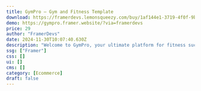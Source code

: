 ```yaml
---
title: GymPro — Gym and Fitness Template
download: https://framerdevs.lemonsqueezy.com/buy/1af144e1-3719-4f0f-9b05-ad6f3170a5d5
demo: https://gympro.framer.website/?via=framerdevs
price: 29
author: "FramerDevs"
date: 2024-11-30T10:07:40.630Z
description: "Welcome to GymPro, your ultimate platform for fitness success! Whether you're a fitness enthusiast, gym owner, or trainer, GymPro helps you build an engaging online presence, showcase workouts, connect with others, and track progress. Start your journey today!"
ssg: ["Framer"]
css: []
ui: []
cms: []
category: [Ecommerce]
draft: false
---
```

